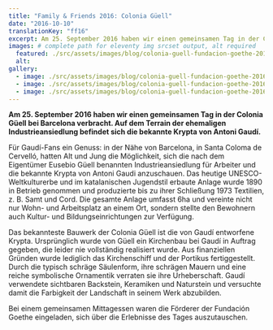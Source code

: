 ```yaml
---
title: "Family & Friends 2016: Colonia Güell"
date: "2016-10-10"
translationKey: "ff16"
excerpt: Am 25. September 2016 haben wir einen gemeinsamen Tag in der Colonia Güell bei Barcelona verbracht. Auf dem Terrain der ehemaligen Industrieansiedlung befindet sich die bekannte Krypta von Antoni Gaudí.
images: # complete path for eleventy img srcset output, alt required
  featured: ./src/assets/images/blog/colonia-guell-fundacion-goethe-2016-10.jpg
  alt:
gallery:
  - image: ./src/assets/images/blog/colonia-guell-fundacion-goethe-2016-02.jpg
  - image: ./src/assets/images/blog/colonia-guell-fundacion-goethe-2016-07.jpg
  - image: ./src/assets/images/blog/colonia-guell-fundacion-goethe-2016-11.jpg
---
```


**Am 25. September 2016 haben wir einen gemeinsamen Tag in der Colonia Güell bei Barcelona verbracht. Auf dem Terrain der ehemaligen Industrieansiedlung befindet sich die bekannte Krypta von Antoni Gaudí.**

Für Gaudí-Fans ein Genuss: in der Nähe von Barcelona, in Santa Coloma de Cervelló, hatten Alt und Jung die Möglichkeit, sich die nach dem Eigentümer Eusebio Güell benannten Industrieansiedlung für Arbeiter und die bekannte Krypta von Antoni Gaudi anzuschauen. Das heutige UNESCO-Weltkulturerbe und im katalanischen Jugendstil erbaute Anlage wurde 1890 in Betrieb genommen und produzierte bis zu ihrer Schließung 1973 Textilien, z. B. Samt und Cord. Die gesamte Anlage umfasst 6ha und vereinte nicht nur Wohn- und Arbeitsplatz an einem Ort, sondern stellte den Bewohnern auch Kultur- und Bildungseinrichtungen zur Verfügung.

Das bekannteste Bauwerk der Colonia Güell ist die von Gaudí entworfene Krypta. Ursprünglich wurde von Güell ein Kirchenbau bei Gaudí in Auftrag gegeben, die leider nie vollständig realisiert wurde. Aus finanziellen Gründen wurde lediglich das Kirchenschiff und der Portikus fertiggestellt. Durch die typisch schräge Säulenform, ihre schrägen Mauern und eine reiche symbolische Ornamentik verraten sie ihre Urheberschaft. Gaudí verwendete sichtbaren Backstein, Keramiken und Naturstein und versuchte damit die Farbigkeit der Landschaft in seinem Werk abzubilden.

Bei einem gemeinsamen Mittagessen waren die Förderer der Fundación Goethe eingeladen, sich über die Erlebnisse des Tages auszutauschen.
